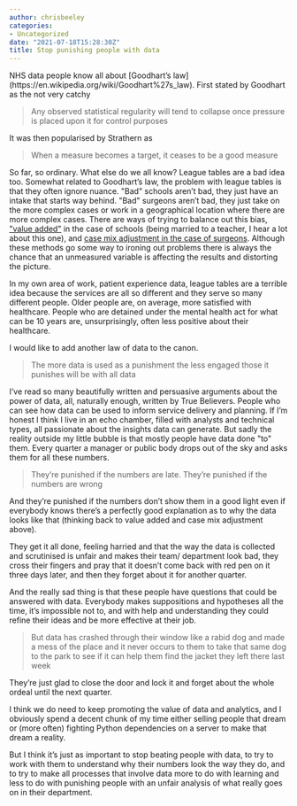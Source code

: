 ```yaml
---
author: chrisbeeley
categories:
- Uncategorized
date: "2021-07-18T15:28:30Z"
title: Stop punishing people with data
---
```


<div class="wp-block-jetpack-markdown">NHS data people know all about [Goodhart’s law](https://en.wikipedia.org/wiki/Goodhart%27s_law). First stated by Goodhart as the not very catchy

> Any observed statistical regularity will tend to collapse once pressure is placed upon it for control purposes

It was then popularised by Strathern as

> When a measure becomes a target, it ceases to be a good measure

So far, so ordinary. What else do we all know? League tables are a bad idea too. Somewhat related to Goodhart’s law, the problem with league tables is that they often ignore nuance. "Bad" schools aren’t bad, they just have an intake that starts way behind. "Bad" surgeons aren’t bad, they just take on the more complex cases or work in a geographical location where there are more complex cases. There are ways of trying to balance out this bias, ["value added"](https://www.tes.com/news/revealed-top-ranked-schools-fairer-league-tables) in the case of schools (being married to a teacher, I hear a lot about this one), and [case mix adjustment in the case of surgeons](https://pubmed.ncbi.nlm.nih.gov/23426886/). Although these methods go some way to ironing out problems there is always the chance that an unmeasured variable is affecting the results and distorting the picture.

In my own area of work, patient experience data, league tables are a terrible idea because the services are all so different and they serve so many different people. Older people are, on average, more satisfied with healthcare. People who are detained under the mental health act for what can be 10 years are, unsurprisingly, often less positive about their healthcare.

I would like to add another law of data to the canon.

> The more data is used as a punishment the less engaged those it punishes will be with all data

I’ve read so many beautifully written and persuasive arguments about the power of data, all, naturally enough, written by True Believers. People who can see how data can be used to inform service delivery and planning. If I’m honest I think I live in an echo chamber, filled with analysts and technical types, all passionate about the insights data can generate. But sadly the reality outside my little bubble is that mostly people have data done "to" them. Every quarter a manager or public body drops out of the sky and asks them for all these numbers.

> They’re punished if the numbers are late. They’re punished if the numbers are wrong

And they’re punished if the numbers don’t show them in a good light even if everybody knows there’s a perfectly good explanation as to why the data looks like that (thinking back to value added and case mix adjustment above).

They get it all done, feeling harried and that the way the data is collected and scrutinised is unfair and makes their team/ department look bad, they cross their fingers and pray that it doesn’t come back with red pen on it three days later, and then they forget about it for another quarter.

And the really sad thing is that these people have questions that could be answered with data. Everybody makes suppositions and hypotheses all the time, it’s impossible not to, and with help and understanding they could refine their ideas and be more effective at their job.

> But data has crashed through their window like a rabid dog and made a mess of the place and it never occurs to them to take that same dog to the park to see if it can help them find the jacket they left there last week

They’re just glad to close the door and lock it and forget about the whole ordeal until the next quarter.

I think we do need to keep promoting the value of data and analytics, and I obviously spend a decent chunk of my time either selling people that dream or (more often) fighting Python dependencies on a server to make that dream a reality.

But I think it’s just as important to stop beating people with data, to try to work with them to understand why their numbers look the way they do, and to try to make all processes that involve data more to do with learning and less to do with punishing people with an unfair analysis of what really goes on in their department.

</div>